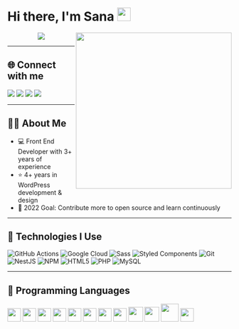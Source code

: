 # Hi there, I'm Sana <img src="https://camo.githubusercontent.com/d3359cb00ab0b5ed8f2e1fe3fceb4fbaf3b614340f8c0db99c17b9f50b351770/68747470733a2f2f656d6f6a69732e736c61636b6d6f6a69732e636f6d2f656d6f6a69732f696d616765732f313533313834393433302f343234362f626c6f622d73756e676c61737365732e6769663f31353331383439343330" width="30">
<img align="right" src="https://i.giphy.com/media/L1R1tvI9svkIWwpVYr/giphy.webp" width="350">

<p align="center">
<img src="https://readme-typing-svg.herokuapp.com?font=monospace&color=00ffd2&size=25&center=true&vCenter=true&lines=A+Passionate+Learner!;Front+End+Developer;">
</p>

---

## 🌐 Connect with me  
<a href="https://twitter.com/SanaAshfaq14"><img src="https://img.shields.io/badge/Twitter-1DA1F2?style=for-the-badge&logo=twitter&logoColor=white"></a>
<a href="https://www.linkedin.com/in/sana-ashfaq"><img src="https://img.shields.io/badge/LinkedIn-0077B5?style=for-the-badge&logo=linkedin&logoColor=white"></a>
<a href="mailto:sanaishfaq25@gmail.com"><img src="https://img.shields.io/badge/Gmail-D14836?style=for-the-badge&logo=gmail&logoColor=white"></a>
<a href="https://dev.to/isana25"><img src="https://img.shields.io/badge/dev.to-0A0A0A?style=for-the-badge&logo=dev.to&logoColor=white"></a>

---

## 👨‍💻 About Me

- 💻 Front End Developer with 3+ years of experience  
- ⭐ 4+ years in WordPress development & design  
- 🥅 2022 Goal: Contribute more to open source and learn continuously  

---

## 🚀 Technologies I Use

<p>
  <img alt="GitHub Actions" src="https://img.shields.io/badge/-Github_Actions-2088FF?style=flat-square&logo=github-actions&logoColor=white" />
  <img alt="Google Cloud" src="https://img.shields.io/badge/-Google_Cloud_Platform-1a73e8?style=flat-square&logo=google-cloud&logoColor=white" />
  <img alt="Sass" src="https://img.shields.io/badge/-Sass-CC6699?style=flat-square&logo=sass&logoColor=white" />
  <img alt="Styled Components" src="https://img.shields.io/badge/-Styled_Components-db7092?style=flat-square&logo=styled-components&logoColor=white" />
  <img alt="Git" src="https://img.shields.io/badge/-Git-F05032?style=flat-square&logo=git&logoColor=white" />
  <img alt="NestJS" src="https://img.shields.io/badge/-NestJs-ea2845?style=flat-square&logo=nestjs&logoColor=white" />
  <img alt="NPM" src="https://img.shields.io/badge/-NPM-CB3837?style=flat-square&logo=npm&logoColor=white" />
  <img alt="HTML5" src="https://img.shields.io/badge/-HTML5-E34F26?style=flat-square&logo=html5&logoColor=white" />
  <img alt="PHP" src="https://img.shields.io/badge/PHP-black?style=flat-square&logo=php" />
  <img alt="MySQL" src="https://img.shields.io/badge/-MySQL-black?style=flat-square&logo=mysql" />
</p>

---

## 🧠 Programming Languages

<img src="https://github.com/MarikIshtar007/MarikIshtar007/blob/master/images/c-original.svg" width="30"/>
<img src="https://github.com/MarikIshtar007/MarikIshtar007/blob/master/images/cpp.svg" width="30"/>
<img src="https://github.com/MarikIshtar007/MarikIshtar007/blob/master/images/python2.png" width="30"/>
<img src="https://github.com/MarikIshtar007/MarikIshtar007/blob/master/images/html.svg" width="30"/>
<img src="https://github.com/MarikIshtar007/MarikIshtar007/blob/master/images/java.svg" width="30"/>
<img src="https://github.com/MarikIshtar007/MarikIshtar007/blob/master/images/kotlin.svg" width="30"/>
<img src="https://github.com/MarikIshtar007/MarikIshtar007/blob/master/images/css.svg" width="30"/>
<img src="https://github.com/MarikIshtar007/MarikIshtar007/blob/master/images/js.svg" width="30"/>
<img src="https://github.com/MarikIshtar007/MarikIshtar007/blob/master/images/bootstrap.svg" width="33"/>
<img src="https://github.com/MarikIshtar007/MarikIshtar007/blob/master/images/dart.svg" width="33"/>
<img src="https://github.com/MarikIshtar007/MarikIshtar007/blob/master/images/php.svg" width="40"/>
<img src="https://github.com/MarikIshtar007/MarikIshtar007/blob/master/images/sql.svg" width="30"/>
